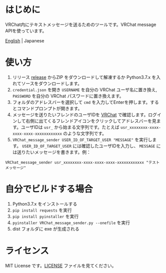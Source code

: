 # はじめに
VRChat内にテキストメッセージを送るためのツールです。VRChat message APIを使っています。

[English](https://github.com/sunasaji/VRChat_message_sender/blob/master/README.md) | Japanese

# 使い方
1. リリース [release](https://github.com/sunasaji/VRChat_message_sender/releases) からZIP をダウンロードして解凍するか Python3.7.x を入れてソースをダウンロードします。
2. `credential.json` を開き `USERNAME` を自分の VRChat ユーザ名に置き換え, `PASSWORD` を自分の VRChat パスワードに置き換えます。
3. フォルダのアドレスバーを選択して `cmd` を入力してEnterを押します。するとコマンドプロンプトが開きます。
3. メッセージを送りたいフレンドのユーザIDを [VRChat](https://vrchat.net) で確認します。ログインして右側に出てくるフレンドアイコンをクリックしてアドレスバーを見ます。ユーザIDは `usr_` から始まる文字列です。たとえば `usr_xxxxxxxx-xxxx-xxxx-xxxx-xxxxxxxxxxxx` のような文字列です。
4. `VRChat_message_sender USER_ID_OF_TARGET_USER "MESSAGE"` を実行します。 `USER_ID_OF_TARGET_USER` には確認したユーザIDを入力し、 `MESSAGE` には送りたいメッセージを書きます。例：
```
VRChat_message_sender usr_xxxxxxxx-xxxx-xxxx-xxxx-xxxxxxxxxxxx "テストメッセージ"
```

# 自分でビルドする場合

1. Python3.7.x をインストールする
2. `pip install requests` を実行
3. `pip install pyinstaller` を実行
4. `pyinstaller VRChat_message_sender.py --onefile` を実行
5. dist フォルダに exe が生成される

# ライセンス
MIT License です。[LICENSE](https://github.com/sunasaji/VRChat_message_sender/blob/master/LICENSE) ファイルを見てください。
